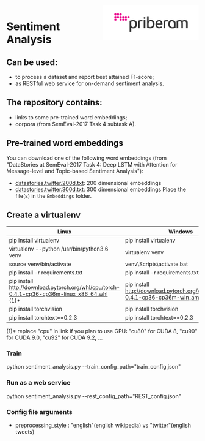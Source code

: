 <img alt="Priberam logo" src="priberam-650x240.png" width="250" align="right" />

# Sentiment Analysis #

## Can be used: ## 
* to process a dataset and report best attained F1-score;
* as RESTful web service for on-demand sentiment analysis.

## The repository contains: ## 
* links to some pre-trained word embeddings;
* corpora (from SemEval-2017 Task 4 subtask A).

## Pre-trained word embeddings ## 
You can download one of the following word embeddings  (from "DataStories at SemEval-2017 Task 4: Deep LSTM with Attention for Message-level and Topic-based Sentiment Analysis"): 
- [datastories.twitter.200d.txt](https://mega.nz/#!W5BXBISB!Vu19nme_shT3RjVL4Pplu8PuyaRH5M5WaNwTYK4Rxes): 200 dimensional embeddings
- [datastories.twitter.300d.txt](https://mega.nz/#!u4hFAJpK!UeZ5ERYod-SwrekW-qsPSsl-GYwLFQkh06lPTR7K93I): 300 dimensional embeddings
Place the file(s) in the `Embeddings` folder.


## Create a virtualenv ## 
Linux  | Windows
------------- | -------------
pip install virtualenv  | pip install virtualenv
virtualenv --python /usr/bin/python3.6 venv	  | virtualenv venv
source venv/bin/activate  | venv\Scripts\activate.bat
pip install -r requirements.txt  | pip install -r requirements.txt 
pip install http://download.pytorch.org/whl/cpu/torch-0.4.1-cp36-cp36m-linux_x86_64.whl (1)* | pip install http://download.pytorch.org/whl/cpu/torch-0.4.1-cp36-cp36m-win_amd64.whl (1)*
pip install torchvision  | pip install torchvision
pip install torchtext==0.2.3  | pip install torchtext==0.2.3 

(1)* replace "cpu" in link if you plan to use GPU: "cu80" for CUDA 8, "cu90" for CUDA 9.0, "cu92" for CUDA 9.2, ...


### Train ## 
python sentiment_analysis.py --train_config_path="train_config.json"
### Run as a web service ## 
python sentiment_analysis.py --rest_config_path="REST_config.json"

### Config file arguments
* preprocessing_style : "english"(english wikipedia) vs "twitter"(english tweets)